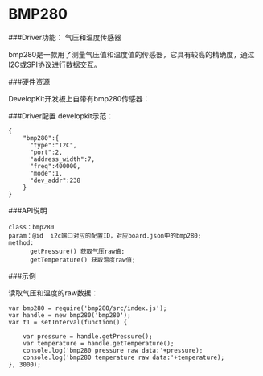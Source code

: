 # BMP280

###Driver功能： 气压和温度传感器

bmp280是一款用了测量气压值和温度值的传感器，它具有较高的精确度，通过I2C或SPI协议进行数据交互。



###硬件资源

DevelopKit开发板上自带有bmp280传感器：


###Driver配置
developkit示范：

```
{
    "bmp280":{
      "type":"I2C",
      "port":2,
      "address_width":7,
      "freq":400000,
      "mode":1,
      "dev_addr":238
    }
}

```

###API说明

```
class：bmp280
param：@id  i2c端口对应的配置ID，对应board.json中的bmp280;
method:
      getPressure() 获取气压raw值;
      getTemperature() 获取温度raw值;

```




###示例

读取气压和温度的raw数据：

```
var bmp280 = require('bmp280/src/index.js');
var handle = new bmp280('bmp280');
var t1 = setInterval(function() {
   
    var pressure = handle.getPressure();
    var temperature = handle.getTemperature();
    console.log('bmp280 pressure raw data:'+pressure);
    console.log('bmp280 temperature raw data:'+temperature);
}, 3000);
```


